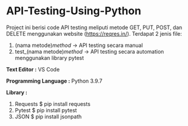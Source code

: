 # API-Testing-Using-Python

Project ini berisi code API testing meliputi metode GET, PUT, POST, dan DELETE menggunakan website (https://reqres.in/).
Terdapat 2 jenis file:
1. (nama metode)_method_ -> API testing secara manual
2. test_(nama metode)_method_ -> API testing secara automation menggunakan library pytest

**Text Editor :**
VS Code

**Programming Language :**
Python 3.9.7

**Library :**
1. Requests
   $ pip install requests
2. Pytest
   $ pip install pytest
3. JSON
   $ pip install jsonpath


